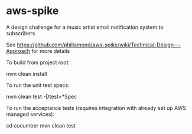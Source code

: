 aws-spike
=========

A design challenge for a music artist email notification system to subscribers.

See https://github.com/phillamond/aws-spike/wiki/Technical-Design---Approach for more details

To build from project root:

  mvn clean install

To run the unit test specs:

  mvn clean test -Dtest=*Spec

To run the acceptance tests (requires integration with already set up AWS managed services):

  cd cucumber
  mvn clean test

